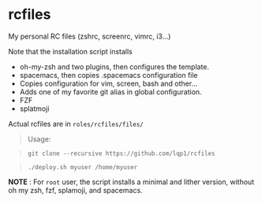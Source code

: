 rcfiles
=======

My personal RC files (zshrc, screenrc, vimrc, i3...)

Note that the installation script installs
* oh-my-zsh and two plugins, then configures the template.
* spacemacs, then copies .spacemacs configuration file
* Copies configuration for vim, screen, bash and other...
* Adds one of my favorite git alias in global configuration.
* FZF
* splatmoji

Actual rcfiles are in `roles/rcfiles/files/`

>Usage:

>`git clone --recursive https://github.com/lqp1/rcfiles`

>`./deploy.sh myuser /home/myuser`


__NOTE__ : For `root` user, the script installs a minimal and lither version,
without oh my zsh, fzf, splamoji, and spacemacs.
